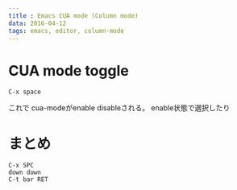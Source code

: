 ```yaml
---
title : Emacs CUA mode (Column mode)
data: 2016-04-12
tags: emacs, editor, column-mode
---
```


# CUA mode toggle

```
C-x space
```

これで cua-modeがenable disableされる。
enable状態で選択したり

# まとめ

```
C-x SPC
down down
C-t bar RET
```

